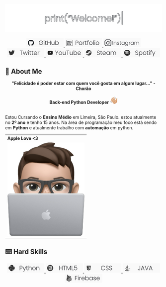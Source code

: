 <div align="center">
  <a href="https://github.com/mKsDEV08">
    <img src="https://raw.githubusercontent.com/mKsDEV08/mKsDEV08/master/welcome.gif" width="720">
  </a>
</div>
<br>
<div align="center">
  <a href="https://github.com/mKsDEV08/" target="_blank">
    <img src="https://raw.githubusercontent.com/mKsDEV08/mKsDEV08/master/github-badge.png" width="120" target="_blank">
  </a>
  <a href="https://mksdev08.github.io/" target="_blank">
    <img src="https://raw.githubusercontent.com/mKsDEV08/mKsDEV08/master/portfolio-badge.png" width="120" target="_blank">
  </a>
  <a href="https://www.instagram.com/sk.marcao/" target="_blank">
    <img src="https://raw.githubusercontent.com/mKsDEV08/mKsDEV08/master/instagram-badge.png" width="120" target="_blank">
  </a>
  <br>
  <a href="https://twitter.com/mKs_marcao" target="_blank">
    <img src="https://raw.githubusercontent.com/mKsDEV08/mKsDEV08/master/twitter-badge.png" width="120" target="_blank">
  </a>
  <a href="https://www.youtube.com/@mksfuture" target="_blank">
    <img src="https://raw.githubusercontent.com/mKsDEV08/mKsDEV08/master/youtube-badge.png" width="120" target="_blank">
  </a>
  <a href="https://steamcommunity.com/profiles/76561198983224433/" target="_blank">
    <img src="https://raw.githubusercontent.com/mKsDEV08/mKsDEV08/master/steam-badge.png" width="120" target="_blank">
  </a>
  <a href="https://open.spotify.com/user/31ivoscfl6xnpqd24ybzzq6letdu" target="_blank">
    <img src="https://raw.githubusercontent.com/mKsDEV08/mKsDEV08/master/spotify-badge.png" width="120" target="_blank">
  </a>
</div>

## 📄 About Me
<div align='center'>
  <b>"Felicidade é poder estar com quem você gosta em algum lugar..." - Chorão</b>
</div><br>
<div align='center'>
  <b>Back-end Python Developer</b>
  <a target="_blank">
    <img src="https://raw.githubusercontent.com/mKsDEV08/mKsDEV08/master/waving.png" width="24" target="_blank">
  </a>
</div><br>

Estou Cursando o <b>Ensino Médio</b> em Limeira, São Paulo. estou atualmente no <b>2º ano</b> e tenho 15 anos. Na área de programação meu foco está sendo em <b>Python</b> e atualmente trabalho com <b>automação</b> em python.

<div align="center">
  <table>
    <tr>
      <td>
        <b>Apple Love <3</b>
      </td>
    </tr>
    <tr>
      <td>
        <img src="https://raw.githubusercontent.com/mKsDEV08/mKsDEV08/master/me-emoji.png" width="248px" height="300px">
      </td>
    </tr>
  </table>
</div>

## ⌨️ Hard Skills

<div align="center">
  <a href="https://pyhon.org" target="_blank">
    <img src="https://raw.githubusercontent.com/mKsDEV08/mKsDEV08/master/python-badge.png" width="120" target="_blank">
  </a>
  <a href="https://developer.mozilla.org/pt-BR/docs/Web/HTML" target="_blank">
    <img src="https://raw.githubusercontent.com/mKsDEV08/mKsDEV08/master/html-badge.png" width="120" target="_blank">
  </a>
  <a href="https://developer.mozilla.org/pt-BR/docs/Web/CSS" target="_blank">
    <img src="https://raw.githubusercontent.com/mKsDEV08/mKsDEV08/master/css-badge.png" width="120" target="_blank">
  </a>
  <a href="https://www.java.com/pt-BR/" target="_blank">
    <img src="https://raw.githubusercontent.com/mKsDEV08/mKsDEV08/master/java-badge.png" width="120" target="_blank">
  </a>
  <a href="https://firebase.google.com/" target="_blank">
    <img src="https://raw.githubusercontent.com/mKsDEV08/mKsDEV08/master/firebase-badge.png" width="120" target="_blank">
  </a>
  <br>
</div>
<br>
